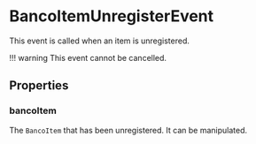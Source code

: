 # BancoItemUnregisterEvent

This event is called when an item is unregistered.

!!! warning
    This event cannot be cancelled.

## Properties

### bancoItem
The `BancoItem` that has been unregistered. It can be manipulated.